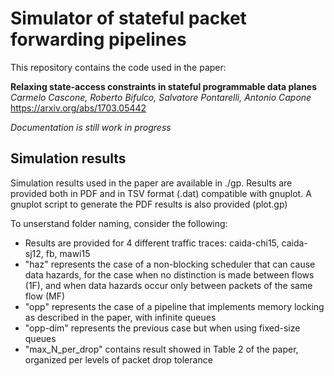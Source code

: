 # Simulator of stateful packet forwarding pipelines

This repository contains the code used in the paper:

**Relaxing state-access constraints in stateful programmable data planes**
*Carmelo Cascone, Roberto Bifulco, Salvatore Pontarelli, Antonio Capone*
https://arxiv.org/abs/1703.05442

*Documentation is still work in progress*

## Simulation results

Simulation results used in the paper are available in ./gp. Results are provided both in PDF and in TSV format (.dat) compatible with gnuplot. A gnuplot script to generate the PDF results is also provided (plot.gp)

To unserstand folder naming, consider the following:
* Results are provided for 4 different traffic traces: caida-chi15, caida-sj12, fb, mawi15
* "haz" represents the case of a non-blocking scheduler that can cause data hazards, for the case when no distinction is made between flows (1F), and when data hazards occur only between packets of the same flow (MF)
* "opp" represents the case of a pipeline that implements memory locking as described in the paper, with infinite queues
* "opp-dim" represents the previous case but when using fixed-size queues
* "max_N_per_drop" contains result showed in Table 2 of the paper, organized per levels of packet drop tolerance
